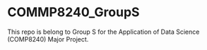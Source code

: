 # COMMP8240_GroupS
This repo is belong to Group S for the Application of Data Science (COMP8240) Major Project.

